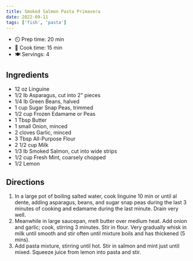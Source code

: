 ```yaml
---
title: Smoked Salmon Pasta Primavera
date: 2022-09-11
tags: ['fish', 'pasta']
---
```



- ⏲️ Prep time: 20 min
- 🍳 Cook time: 15 min
- 🍽️ Servings: 4

## Ingredients

- 12 oz Linguine
- 1/2 lb Asparagus, cut into 2" pieces
- 1/4 lb Green Beans, halved
- 1 cup Sugar Snap Peas, trimmed
- 1/2 cup Frozen Edamame or Peas
- 1 Tbsp Butter
- 1 small Onion, minced
- 2 cloves Garlic, minced
- 3 Tbsp All-Purpose Flour
- 2 1/2 cup Milk
- 1/3 lb Smoked Salmon, cut into wide strips
- 1/2 cup Fresh Mint, coarsely chopped
- 1/2 Lemon

## Directions

1. In a large pot of boiling salted water, cook linguine 10 min or until al dente, adding asparagus, beans, and sugar snap peas during the last 3 minutes of cooking and edamame during the last minute. Drain very well.
2. Meanwhile in large saucepan, melt butter over medium heat. Add onion and garlic; cook, stirring 3 minutes. Stir in flour. Very gradually whisk in milk until smooth and stir often until mixture boils and has thickened (5 mins).
3. Add pasta mixture, stirring until hot. Stir in salmon and mint just until mixed. Squeeze juice from lemon into pasta and stir.
